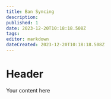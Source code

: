 ```yaml
---
title: Ban Syncing
description: 
published: 1
date: 2023-12-20T10:18:18.508Z
tags: 
editor: markdown
dateCreated: 2023-12-20T10:18:18.508Z
---
```


# Header
Your content here